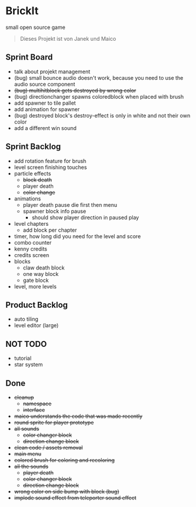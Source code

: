 # BrickIt
small open source game

> Dieses Projekt ist von
> Janek und Maico


## Sprint Board
- talk about projekt management
- (bug) small bounce audio doesn't work, because you need to use the audio source component
- ~~(bug) multihitblock gets destroyed by wrong color~~
- (bug) directionchanger spawns coloredblock when placed with brush
- add spawner to tile pallet
- add animation for spawner
- (bug) destroyed block's destroy-effect is only in white and not their own color
- add a different win sound


## Sprint Backlog
- add rotation feature for brush
- level screen finishing touches
- particle effects
	- ~~block death~~
	- player death
	- ~~color change~~
- animations
	- player death pause
	  die first then menu
	- spawner block info pause
		- should show player direction
		  in paused play
- level chapters
	- add block per chapter
- timer, how long did you need for the level and score
- combo counter
- kenny credits
- credits screen
- blocks
	- claw death block
	- one way block
	- gate block
- level, more levels

## Product Backlog
- auto tiling
- level editor (large)

## NOT TODO
- tutorial
- star system


## Done
- ~~cleanup~~
	- ~~namespace~~
	- ~~interface~~
- ~~maico understands the code that was made recently~~
- ~~round sprite for player prototype~~
- ~~all sounds~~
	- ~~color changer block~~
	- ~~direction change block~~
- ~~clean code / assets removal~~
- ~~main menu~~
- ~~colored brush for coloring and recoloring~~
- ~~all the sounds~~
	- ~~player death~~
	- ~~color changer block~~
	- ~~direction change block~~
- ~~wrong color on side bump with block (bug)~~
- ~~implode sound effect from teleporter sound effect~~

